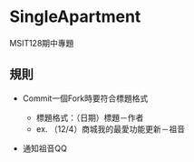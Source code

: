 # SingleApartment
MSIT128期中專題

## 規則
* Commit一個Fork時要符合標題格式
    * 標題格式：（日期）標題－作者
    * ex. （12/4）商城我的最愛功能更新－祖音

* 通知祖音QQ
